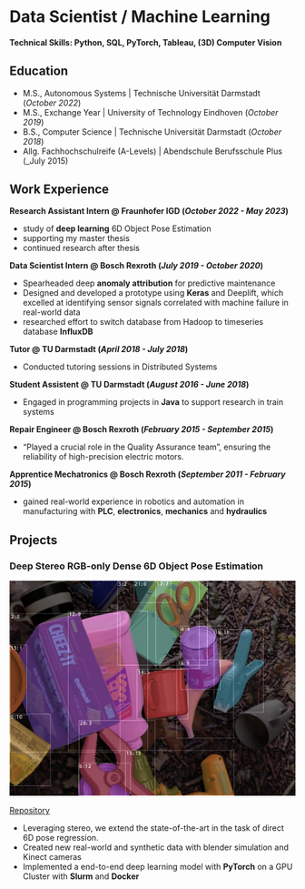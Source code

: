 # Data Scientist / Machine Learning

#### Technical Skills: Python, SQL, PyTorch, Tableau, (3D) Computer Vision

## Education
- M.S., Autonomous Systems | Technische Universität Darmstadt (_October 2022_)
- M.S., Exchange Year | University of Technology Eindhoven (_October 2019_)
- B.S., Computer Science | Technische Universität Darmstadt (_October 2018_)
- Allg. Fachhochschulreife (A-Levels) | Abendschule Berufsschule Plus (_July 2015)

## Work Experience
**Research Assistant Intern @ Fraunhofer IGD (_October 2022 - May 2023_)**
- study of **deep learning** 6D Object Pose Estimation
- supporting my master thesis
- continued research after thesis

**Data Scientist Intern @ Bosch Rexroth (_July 2019 - October 2020_)**
- Spearheaded deep **anomaly attribution** for predictive maintenance
- Designed and developed a prototype using **Keras** and Deeplift,
which excelled at identifying sensor signals correlated with machine failure in real-world data
- researched effort to switch database from Hadoop to timeseries database **InfluxDB**

**Tutor @ TU Darmstadt (_April 2018 - July 2018_)**
- Conducted tutoring sessions in Distributed Systems

**Student Assistent @ TU Darmstadt (_August 2016 - June 2018_)**
- Engaged in programming projects in **Java** to support research in train systems

**Repair Engineer @ Bosch Rexroth (_February 2015 - September 2015_)**
- “Played a crucial role in the Quality Assurance team”, ensuring the reliability of high-precision electric motors.

**Apprentice Mechatronics @ Bosch Rexroth (_September 2011 - February 2015_)**
- gained real-world experience in robotics and automation in manufacturing with **PLC**, **electronics**, **mechanics** and **hydraulics**

## Projects

### Deep Stereo RGB-only Dense 6D Object Pose Estimation
![Pose Estimation](/assets/img/render_bboxes.jpg)

[Repository](https://github.com/janemrich/denstereo2)
- Leveraging stereo, we extend the state-of-the-art in the task of direct 6D pose regression.
- Created new real-world and synthetic data with blender simulation and Kinect cameras
- Implemented a end-to-end deep learning model with **PyTorch** on a GPU Cluster with **Slurm** and **Docker**

### 